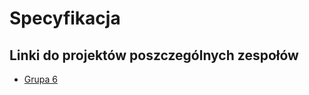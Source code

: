 # Specyfikacja

## Linki do projektów poszczególnych zespołów
 - [Grupa 6](https://github.com/Nipawuzu/PetShare)
